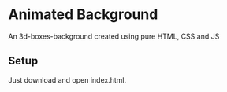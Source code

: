 # Animated Background
An 3d-boxes-background created using pure HTML, CSS and JS

## Setup
Just download and open index.html.


